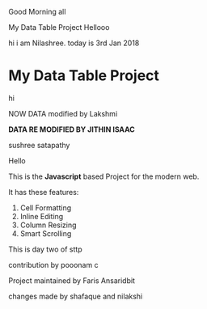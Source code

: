 


Good Morning all

 My Data Table Project
Hellooo

hi i am Nilashree. today is 3rd Jan 2018


# My Data Table Project


hi
 

NOW DATA modified by Lakshmi



**DATA RE MODIFIED BY JITHIN ISAAC**

 sushree satapathy

Hello

This is the **Javascript** based Project for the modern web.

It has these features:
1. Cell Formatting
2. Inline Editing
3. Column Resizing
4. Smart Scrolling

This is day two of sttp

contribution by pooonam c


Project maintained by Faris Ansaridbit


changes made by shafaque and nilakshi

